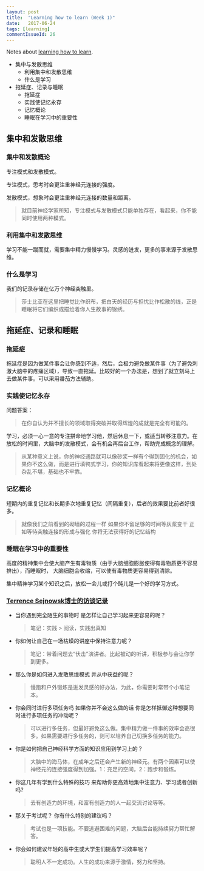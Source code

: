 ```yaml
---
layout: post
title:  "Learning how to learn (Week 1)"
date:   2017-06-24
tags: [learning]
commentIssueId: 26
---
```


Notes about [learning how to learn](https://www.coursera.org/learn/ruhe-xuexi/home/week/1).
* 集中与发散思维
  * 利用集中和发散思维
  * 什么是学习
* 拖延症、记录与睡眠
  * 拖延症
  * 实践使记忆永存
  * 记忆概论
  * 睡眠在学习中的重要性

## 集中和发散思维

### 集中和发散概论
专注模式和发散模式。

专注模式，思考时会更注重神经元连接的强度。

发散模式，想象时会更注重神经元连接的数量和距离。

> 就目前神经学家所知，专注模式与发散模式只能单独存在，看起来，你不能同时使用两种模式。

### 利用集中和发散思维
学习不能一蹴而就，需要集中精力慢慢学习。灵感的迸发，更多的事来源于发散思维。

### 什么是学习
我们的记录存储在亿万个神经突触里。
> 莎士比亚在这里把睡觉比作织布，把白天的经历与担忧比作松散的线，正是睡眠将它们编织成描绘着你人生故事的锦绣。

## 拖延症、记录和睡眠

### 拖延症
拖延症是因为做某件事会让你感到不适，然后，会极力避免做某件事（为了避免刺激大脑中的疼痛区域），导致一直拖延。比较好的一个办法是，想到了就立刻马上去做某件事。可以采用番茄方法辅助。

### 实践使记忆永存
问题答案：
> 在你自认为并不擅长的领域取得突破并取得辉煌的成就是完全有可能的。

学习，必须一心一意的专注拼命地学习他，然后休息一下，或适当转移注意力。在放松的时间里，大脑中的发散模式，会有机会再后台工作，帮助完成概念的理解。
> 从某种意义上说，你的神经通路就可以像砂浆一样有个得到固化的机会，如果你不这么做，而是进行填鸭式学习，你的知识库看起来将更像这样，到处杂乱不堪，基础也不牢靠。

### 记忆概论
短期内的重复记忆和长期多次地重复记忆（间隔重复），后者的效果要比前者好很多。
> 就像我们之前看到的砌墙的过程一样 如果你不留足够的时间等灰浆变干 正如等待突触连接的形成与强化 你将无法获得好的记忆结构

### 睡眠在学习中的重要性
高度的精神集中会使大脑产生有毒物质（由于大脑细胞膨胀使得有毒物质更不容易排出），而睡眠时， 大脑细胞会收缩，可以使有毒物质更容易得到清除。

集中精神学习某个知识之后，放松一会儿或打个盹儿是一个好的学习方式。

### [Terrence Sejnowsk博士的访谈记录](https://www.coursera.org/learn/ruhe-xuexi/lecture/MbQCI/terrence-sejnowskibo-shi-fang-tan)
* 当你遇到完全陌生的事物时 是怎样让自己学习起来更容易的呢？
  > 笔记：实践 > 阅读，实践出真知

* 你如何让自己在一场枯燥的讲座中保持注意力呢？
  > 笔记：带着问题去“伏击”演讲者。比起被动的听讲，积极参与会让你学到更多。

* 那么你是如何进入发散思维模式 并从中获益的呢？
  > 慢跑和户外锻炼是迸发灵感的好办法，为此，你需要时常带个小笔记本。

* 你会同时进行多项任务吗 如果你并不会这么做的话 你是怎样抵御这种想要同时进行多项任务的冲动呢？
  > 可以进行多任务，但最好避免这么做。集中精力做一件事的效率会高很多。如果需要进行多任务的，则可以培养自己切换多任务的能力。

* 你是如何把自己神经科学方面的知识应用到学习上的？
  > 大脑中的海马体，在成年之后还会产生新的神经元。有两个因素可以使神经元的连接强度得到加强。1：充足的空间，2：跑步和锻炼。

* 你这几年有学到什么特殊的技巧 来帮助你更高效地集中注意力、学习或者创新吗?
  > 去有创造力的环境，和富有创造力的人一起交流讨论等等。

* 那关于考试呢？ 你有什么特别的建议吗？
  > 考试也是一项技能。不要逃避困难的问题，大脑后台能持续努力帮忙解答。

* 你会如何建议年轻的高中生或大学生们提高学习效率呢？
  > 聪明人不一定成功。人生的成功来源于激情，努力和坚持。
